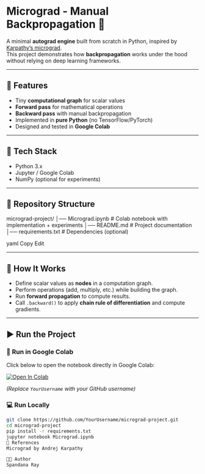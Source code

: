 # Micrograd - Manual Backpropagation 🧮

A minimal **autograd engine** built from scratch in Python, inspired by [Karpathy’s micrograd](https://github.com/karpathy/micrograd).  
This project demonstrates how **backpropagation** works under the hood without relying on deep learning frameworks.

---

## 🚀 Features
- Tiny **computational graph** for scalar values  
- **Forward pass** for mathematical operations  
- **Backward pass** with manual backpropagation  
- Implemented in **pure Python** (no TensorFlow/PyTorch)  
- Designed and tested in **Google Colab**  

---

## 🔧 Tech Stack
- Python 3.x  
- Jupyter / Google Colab  
- NumPy (optional for experiments)  

---

## 📂 Repository Structure
micrograd-project/
│── Micrograd.ipynb # Colab notebook with implementation + experiments
│── README.md # Project documentation
│── requirements.txt # Dependencies (optional)

yaml
Copy
Edit

---

## 📘 How It Works
- Define scalar values as **nodes** in a computation graph.  
- Perform operations (add, multiply, etc.) while building the graph.  
- Run **forward propagation** to compute results.  
- Call `.backward()` to apply **chain rule of differentiation** and compute gradients.  

---

## ▶️ Run the Project

### 🔗 Run in Google Colab
Click below to open the notebook directly in Google Colab:  

[![Open In Colab](https://colab.research.google.com/assets/colab-badge.svg)](https://colab.research.google.com/github/YourUsername/micrograd-project/blob/main/Micrograd.ipynb)

*(Replace `YourUsername` with your GitHub username)*

### 💻 Run Locally
```bash
git clone https://github.com/YourUsername/micrograd-project.git
cd micrograd-project
pip install -r requirements.txt
jupyter notebook Micrograd.ipynb
📖 References
Micrograd by Andrej Karpathy

👩‍💻 Author
Spandana Ray

